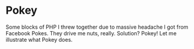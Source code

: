 Pokey
================
Some blocks of PHP I threw together due to massive headache I got from Facebook Pokes. They drive me nuts, really. Solution? Pokey! Let me illustrate what Pokey does.
